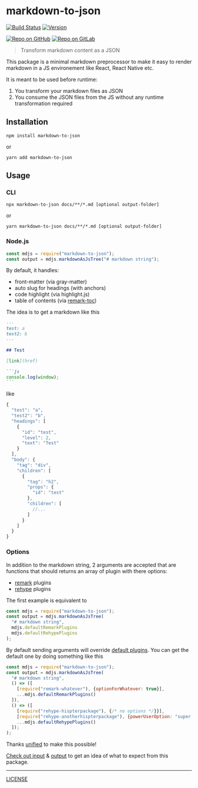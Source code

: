 # markdown-to-json

[![Build Status](https://github.com/MoOx/markdown-to-json/workflows/Build/badge.svg)](https://github.com/MoOx/markdown-to-json/actions)
[![Version](https://img.shields.io/npm/v/markdown-to-json.svg)](https://www.npmjs.com/package/markdown-to-json)

[![Repo on GitHub](https://img.shields.io/badge/repo-GitHub-3D76C2.svg)](https://github.com/MoOx/markdown-to-json)
[![Repo on GitLab](https://img.shields.io/badge/repo-GitLab-6C488A.svg)](https://gitlab.com/MoOx/markdown-to-json)

> Transform markdown content as a JSON

This package is a minimal markdown preprocessor to make it easy to render
markdown in a JS environement like React, React Native etc.

It is meant to be used before runtime:

1. You transform your markdown files as JSON
2. You consume the JSON files from the JS without any runtime transformation
   required

## Installation

```console
npm install markdown-to-json
```

or

```console
yarn add markdown-to-json
```

## Usage

### CLI

```console
npx markdown-to-json docs/**/*.md [optional output-folder]
```

or

```console
yarn markdown-to-json docs/**/*.md [optional output-folder]
```

### Node.js

```js
const mdjs = require("markdown-to-json");
const output = mdjs.markdownAsJsTree("# markdown string");
```

By default, it handles:

- front-matter (via gray-matter)
- auto slug for headings (with anchors)
- code highlight (via highlight.js)
- table of contents (via [remark-toc](https://www.npmjs.com/package/remark-toc))

The idea is to get a markdown like this

````markdown
---
test: a
test2: b
---

## Test

[link](href)

```js
console.log(window);
```
````

like

```js
{
  "test": "a",
  "test2": "b",
  "headings": [
    {
      "id": "test",
      "level": 2,
      "text": "Test"
    }
  ],
  "body": {
    "tag": "div",
    "children": [
      {
        "tag": "h2",
        "props": {
          "id": "test"
        },
        "children": [
          //...
        ]
      }
    ]
  }
}
```

### Options

In addition to the markdown string, 2 arguments are accepted that are functions
that should returns an array of plugin with there options:

- [remark](https://github.com/remarkjs/remark) plugins
- [rehype](https://github.com/rehypejs/rehype) plugins

The first example is equivalent to

```js
const mdjs = require("markdown-to-json");
const output = mdjs.markdownAsJsTree(
  "# markdown string",
  mdjs.defaultRemarkPlugins
  mdjs.defaultRehypePlugins
);
```

By default sending arguments will override [default plugins](./index.js). You
can get the default one by doing something like this

```js
const mdjs = require("markdown-to-json");
const output = mdjs.markdownAsJsTree(
  "# markdown string",
  () => ([
    [require("remark-whatever"), {optionForWhatever: true}],
    ...mdjs.defaultRemarkPlugins()
  ]),
  () => ([
    [require("rehype-hispterpackage"), {/* no options */}}],
    [require("rehype-anotherhispterpackage"), {powerUserOption: "super argument"}}],
    ...mdjs.defaultRehypePlugins()
  ]);
);
```

Thanks [unified](https://unifiedjs.com/) to make this possible!

[Check out input](__tests__/index.js) &
[output](__tests__/__snapshots__/index.js.snap) to get an idea of what to expect
from this package.

---

[LICENSE](LICENSE)
